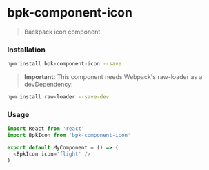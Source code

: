# bpk-component-icon

> Backpack icon component.

### Installation

```sh
npm install bpk-component-icon --save
```

> **Important:** This component needs Webpack's raw-loader as a devDependency:
```sh
npm install raw-loader --save-dev
```

### Usage

```js
import React from 'react'
import BpkIcon from 'bpk-component-icon'

export default MyComponent = () => (
  <BpkIcon icon='flight' />
)
```
